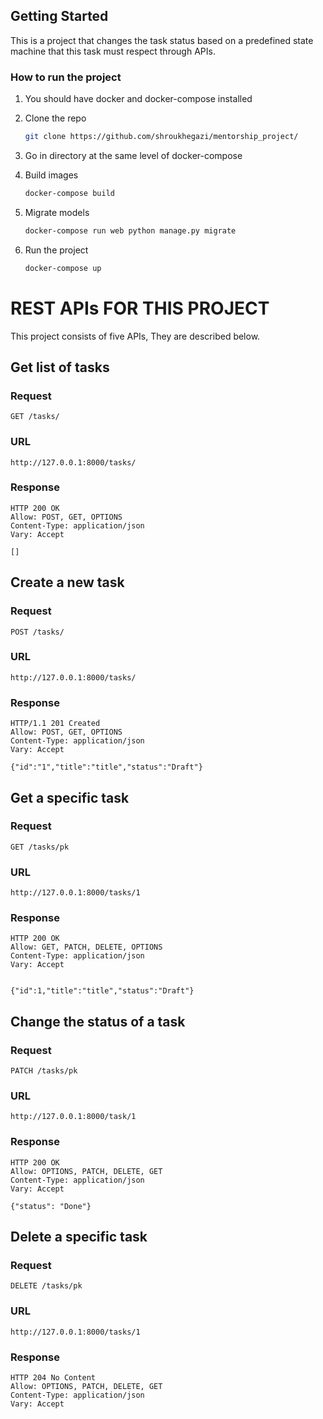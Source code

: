 <!-- GETTING STARTED -->
## Getting Started

This is a project that changes the task status based on a predefined state machine that this task
must respect through APIs.

### How to run the project

1. You should have docker and docker-compose installed
2. Clone the repo
   ```sh
   git clone https://github.com/shroukhegazi/mentorship_project/
   ```
3. Go in directory at the same level of docker-compose
 
4. Build images
   ```sh
   docker-compose build 
   ```
5. Migrate models
   ```sh
   docker-compose run web python manage.py migrate
   ```
6. Run the project
   ```sh
   docker-compose up
   ```

# REST APIs FOR THIS PROJECT

This project consists of five APIs, They are described below.


## Get list of tasks

### Request

`GET /tasks/`

### URL
    http://127.0.0.1:8000/tasks/

### Response
    HTTP 200 OK
    Allow: POST, GET, OPTIONS
    Content-Type: application/json
    Vary: Accept

    []

## Create a new task

### Request

`POST /tasks/`

### URL 
    http://127.0.0.1:8000/tasks/

### Response

    HTTP/1.1 201 Created
    Allow: POST, GET, OPTIONS
    Content-Type: application/json
    Vary: Accept

    {"id":"1","title":"title","status":"Draft"}

## Get a specific task

### Request

`GET /tasks/pk`

### URL 
    http://127.0.0.1:8000/tasks/1

### Response

    HTTP 200 OK
    Allow: GET, PATCH, DELETE, OPTIONS
    Content-Type: application/json
    Vary: Accept


    {"id":1,"title":"title","status":"Draft"}


## Change the status of a task

### Request

`PATCH /tasks/pk`

### URL
    http://127.0.0.1:8000/task/1

### Response

    HTTP 200 OK
    Allow: OPTIONS, PATCH, DELETE, GET
    Content-Type: application/json
    Vary: Accept
    
    {"status": "Done"}
    

## Delete a specific task

### Request

`DELETE /tasks/pk`

### URL
    http://127.0.0.1:8000/tasks/1

### Response

    HTTP 204 No Content
    Allow: OPTIONS, PATCH, DELETE, GET
    Content-Type: application/json
    Vary: Accept




